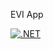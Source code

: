 EVI App

[![.NET](https://github.com/paulcristiann/evi_app/actions/workflows/dotnet.yml/badge.svg)](https://github.com/paulcristiann/evi_app/actions/workflows/dotnet.yml)
